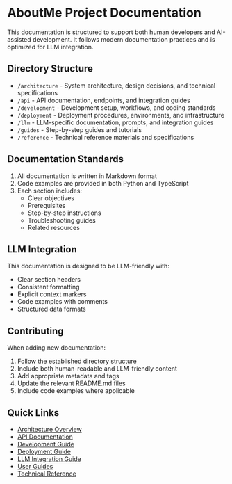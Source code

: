 # AboutMe Project Documentation

This documentation is structured to support both human developers and AI-assisted development. It follows modern documentation practices and is optimized for LLM integration.

## Directory Structure

- `/architecture` - System architecture, design decisions, and technical specifications
- `/api` - API documentation, endpoints, and integration guides
- `/development` - Development setup, workflows, and coding standards
- `/deployment` - Deployment procedures, environments, and infrastructure
- `/llm` - LLM-specific documentation, prompts, and integration guides
- `/guides` - Step-by-step guides and tutorials
- `/reference` - Technical reference materials and specifications

## Documentation Standards

1. All documentation is written in Markdown format
2. Code examples are provided in both Python and TypeScript
3. Each section includes:
   - Clear objectives
   - Prerequisites
   - Step-by-step instructions
   - Troubleshooting guides
   - Related resources

## LLM Integration

This documentation is designed to be LLM-friendly with:
- Clear section headers
- Consistent formatting
- Explicit context markers
- Code examples with comments
- Structured data formats

## Contributing

When adding new documentation:
1. Follow the established directory structure
2. Include both human-readable and LLM-friendly content
3. Add appropriate metadata and tags
4. Update the relevant README.md files
5. Include code examples where applicable

## Quick Links

- [Architecture Overview](architecture/README.md)
- [API Documentation](api/README.md)
- [Development Guide](development/README.md)
- [Deployment Guide](deployment/README.md)
- [LLM Integration Guide](llm/README.md)
- [User Guides](guides/README.md)
- [Technical Reference](reference/README.md)
